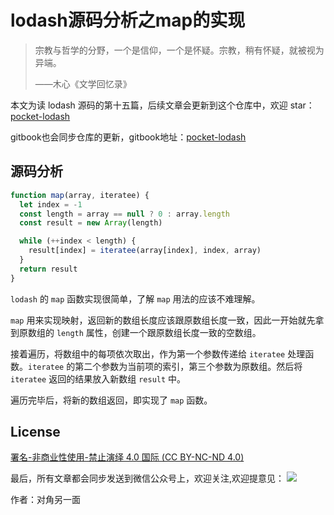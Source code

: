 # lodash源码分析之map的实现

> 宗教与哲学的分野，一个是信仰，一个是怀疑。宗教，稍有怀疑，就被视为异端。
>
> ——木心《文学回忆录》

本文为读 lodash 源码的第十五篇，后续文章会更新到这个仓库中，欢迎 star：[pocket-lodash](https://github.com/yeyuqiudeng/pocket-lodash)

gitbook也会同步仓库的更新，gitbook地址：[pocket-lodash](https://www.gitbook.com/book/yeyuqiudeng/pocket-lodash/details)

## 源码分析

```javascript
function map(array, iteratee) {
  let index = -1
  const length = array == null ? 0 : array.length
  const result = new Array(length)

  while (++index < length) {
    result[index] = iteratee(array[index], index, array)
  }
  return result
}
```

`lodash` 的 `map` 函数实现很简单，了解 `map` 用法的应该不难理解。

`map` 用来实现映射，返回新的数组长度应该跟原数组长度一致，因此一开始就先拿到原数组的 `length` 属性，创建一个跟原数组长度一致的空数组。

接着遍历，将数组中的每项依次取出，作为第一个参数传递给 `iteratee` 处理函数。`iteratee` 的第二个参数为当前项的索引，第三个参数为原数组。然后将 `iteratee` 返回的结果放入新数组 `result` 中。

遍历完毕后，将新的数组返回，即实现了 `map` 函数。

## License

[署名-非商业性使用-禁止演绎 4.0 国际 (CC BY-NC-ND 4.0)](http://creativecommons.org/licenses/by-nc-nd/4.0/)

最后，所有文章都会同步发送到微信公众号上，欢迎关注,欢迎提意见：  ![](https://raw.githubusercontent.com/yeyuqiudeng/resource/master/images/qrcode_front-end-article.jpg) 

作者：对角另一面
